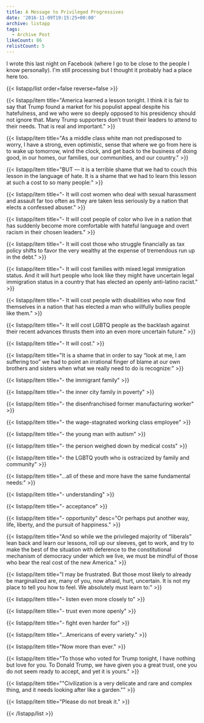 ```yaml
---
title: A Message to Privileged Progressives
date: '2016-11-09T19:15:25+00:00'
archive: listapp
tags: 
  - Archive Post
likeCount: 86
relistCount: 5
---
```


I wrote this last night on Facebook (where I go to be close to the people I know personally). I'm still processing but I thought it probably had a place here too.

<!--more-->

{{< listapp/list order=false reverse=false >}}

   {{< listapp/item title="America learned a lesson tonight. I think it is fair to say that Trump found a market for his populist appeal despite his hatefulness, and we who were so deeply opposed to his presidency should not ignore that. Many Trump supporters don’t trust their leaders to attend to their needs. That is real and important." >}}

   {{< listapp/item title="As a middle class white man not predisposed to worry, I have a strong, even optimistic, sense that where we go from here is to wake up tomorrow, wind the clock, and get back to the business of doing good, in our homes, our families, our communities, and our country." >}}

   {{< listapp/item title="BUT — it is a terrible shame that we had to couch this lesson in the language of hate. It is a shame that we had to learn this lesson at such a cost to so many people:" >}}

   {{< listapp/item title="\- It will cost women who deal with sexual harassment and assault far too often as they are taken less seriously by a nation that elects a confessed abuser." >}}

   {{< listapp/item title="\- It will cost people of color who live in a nation that has suddenly become more comfortable with hateful language and overt racism in their chosen leaders." >}}

   {{< listapp/item title="\- It will cost those who struggle financially as tax policy shifts to favor the very wealthy at the expense of tremendous run up in the debt." >}}

   {{< listapp/item title="\- It will cost families with mixed legal immigration status. And it will hurt people who look like they might have uncertain legal immigration status in a country that has elected an openly anti-latino racist." >}}

   {{< listapp/item title="\- It will cost people with disabilities who now find themselves in a nation that has elected a man who willfully bullies people like them." >}}

   {{< listapp/item title="\- It will cost LGBTQ people as the backlash against their recent advances thrusts them into an even more uncertain future." >}}

   {{< listapp/item title="\- It will cost." >}}

   {{< listapp/item title="It is a shame that in order to say “look at me, I am suffering too” we had to point an irrational finger of blame at our own brothers and sisters when what we really need to do is recognize:" >}}

   {{< listapp/item title="\- the immigrant family" >}}

   {{< listapp/item title="\- the inner city family in poverty" >}}

   {{< listapp/item title="\- the disenfranchised former manufacturing worker" >}}

   {{< listapp/item title="\- the wage-stagnated working class employee" >}}

   {{< listapp/item title="\- the young man with autism" >}}

   {{< listapp/item title="\- the person weighed down by medical costs" >}}

   {{< listapp/item title="\- the LGBTQ youth who is ostracized by family and community" >}}

   {{< listapp/item title="...all of these and more have the same fundamental needs:" >}}

   {{< listapp/item title="\- understanding" >}}

   {{< listapp/item title="\- acceptance" >}}

   {{< listapp/item title="\- opportunity"
      desc="Or perhaps put another way, life, liberty, and the pursuit of happiness." >}}

   {{< listapp/item title="And so while we the privileged majority of “liberals” lean back and learn our lessons, roll up our sleeves, get to work, and try to make the best of the situation with deference to the constitutional mechanism of democracy under which we live, we must be mindful of those who bear the real cost of the new America." >}}

   {{< listapp/item title="I may be frustrated. But those most likely to already be marginalized are, many of you, now afraid, hurt, uncertain. It is not my place to tell you how to feel. We absolutely must learn to:" >}}

   {{< listapp/item title="\- listen even more closely to" >}}

   {{< listapp/item title="\- trust even more openly" >}}

   {{< listapp/item title="\- fight even harder for" >}}

   {{< listapp/item title="...Americans of every variety." >}}

   {{< listapp/item title="Now more than ever." >}}

   {{< listapp/item title="To those who voted for Trump tonight, I have nothing but love for you. To Donald Trump, we have given you a great trust, one you do not seem ready to accept, and yet it is yours." >}}

   {{< listapp/item title="\"Civilization is a very delicate and rare and complex thing, and it needs looking after like a garden.\"" >}}

   {{< listapp/item title="Please do not break it." >}}

{{< /listapp/list >}}
